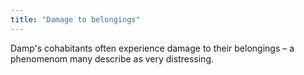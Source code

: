 ```yaml
---
title: "Damage to belongings"
---
```


Damp's cohabitants often experience damage to their belongings – a phenomenom many describe as very distressing. 
